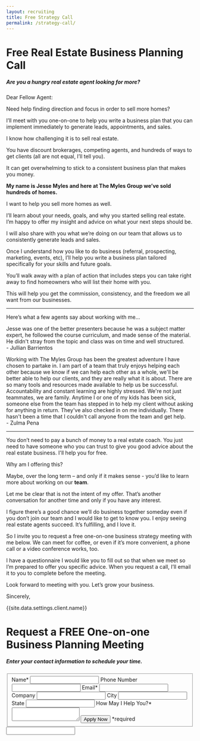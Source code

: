 ```yaml
---
layout: recruiting
title: Free Strategy Call
permalink: /strategy-call/
---
```


<div class="recruiting-page">
<h1 class="join-us">Free Real Estate Business Planning Call</h1>
<h5 class="join-us-subtitle">Are you a hungry real estate agent looking for more?</h5>

<p>Dear Fellow Agent:</p>

<p>Need help finding direction and focus in order to sell more homes?</p>

<p>I’ll meet with you one-on-one to help you write a business plan that you can implement immediately to generate leads, appointments, and sales. </p>

<p>I know how challenging it is to sell real estate.</p>

<p>You have discount brokerages, competing agents, and hundreds of ways to get clients (all are not equal, I’ll tell you).</p>

<p>It can get overwhelming to stick to a consistent business plan that makes you money.</p>

<p><strong>My name is Jesse Myles and here at The Myles Group we’ve sold hundreds of homes.</strong> </p>

<p>I want to help you sell more homes as well.</p>

<p>I’ll learn about your needs, goals, and why you started selling real estate. I’m happy to offer my insight and advice on what your next steps should be.</p>

<p>I will also share with you what we’re doing on our team that allows us to consistently generate leads and sales. </p>

<p>Once I understand how you like to do business (referral, prospecting, marketing, events, etc), I’ll help you write a business plan tailored specifically for your skills and future goals.</p>

<p>You’ll walk away with a plan of action that includes steps you can take right away to find homeowners who will list their home with you. </p>

<p>This will help you get the commission, consistency, and the freedom we all want from our businesses.</p>


<hr>
<div class="qanda">
<p class="section-title">Here’s what a few agents say about working with me…</p>

<p><span class="quote">Jesse was one of the better presenters because he was a subject matter expert, he followed the course curriculum, and made sense of the material. He didn't stray from the topic and class was on time and well structured.</span><br>
<span class="author">- Jullian Barrientos</span></p>

<p><span class="quote">Working with The Myles Group has been the greatest adventure I have chosen to partake in. I am part of a team that truly enjoys helping each other because we know if we can help each other as a whole, we'll be better able to help our clients, and they are really what it is about. There are so many tools and resources made available to help us be successful. Accountability and constant learning are highly stressed. We're not just teammates, we are family. Anytime I or one of my kids has been sick, someone else from the team has stepped in to help my client without asking for anything in return. They've also checked in on me individually. There hasn't been a time that I couldn't call anyone from the team and get help.</span><br>
<span class="author">- Zulma Pena </span></p>
<!--
<p><span class="quote"></span><br>
<span class="author"></span></p> -->
</div>
<hr>

<p>You don’t need to pay a bunch of money to a real estate coach. You just need to have someone who you can trust to give you good advice about the real estate business. I'll help you for free. </p>

<p>Why am I offering this?</p>

<p>Maybe, over the long term – and only if it makes sense - you’d like to learn more about working on our <strong>team</strong>.</p>

Let me be clear that is not the intent of my offer. That’s another conversation for another time and only if you have any interest.</p>

<p>I figure there’s a good chance we’ll do business together someday even if you don’t join our team and I would like to get to know you. I enjoy seeing real estate agents succeed. It’s fulfilling, and I love it.</p>

<p>So I invite you to request a free one-on-one business strategy meeting with me below. We can meet for coffee, or even if it’s more convenient, a phone call or a video conference works, too.</p>

<p>I have a questionnaire I would like you to fill out so that when we meet so I’m prepared to offer you specific advice. When you request a call, I’ll email it to you to complete before the meeting.</p>

<p>Look forward to meeting with you. Let’s grow your business.</p>


<p>Sincerely,</p>
<p>{{site.data.settings.client.name}}</p>


<h1 class="join-us">Request a FREE One-on-one Business Planning Meeting</h1>
<h5 class="join-us-subtitle">Enter your contact information to schedule your time.</h5>

<form method="post" class="home-value cta-forms" action="https://formspree.io/{{site.data.settings.client.email}}" onsubmit="return setReturn()">
					<fieldset>
						<label for="name">Name*</label> <input type="text" required="" name="name" />
						<label for="phone">Phone Number </label> <input type="tel" name="phone" />
						 <label for="email">Email*</label> <input type="text" name="email" required="" />
						 <label for="company">Company </label> <input type="text" name="company" />
						<label for="city">City </label> <input type="text" name="city" />
						<label for="state">State </label> <input type="text" name="state" />
						<label for="message">How May I Help You?* </label><textarea name="message" required=""></textarea>
						<input class="submit light-light" type="submit" value="Apply Now" name="submitrecruitingForm" /> <span class="asterisk">*required</span></fieldset>
					<div class="hidden"><input type="hidden" value="{{site.data.settings.client.email}}" name="_to" /> <input type="hidden" value="Recruiting Contact Request Message From Your Vyral Careers and Training Video Blog" name="_subject" /> <input type="text" name="_gotcha" /></div>
				</form>
</div>
